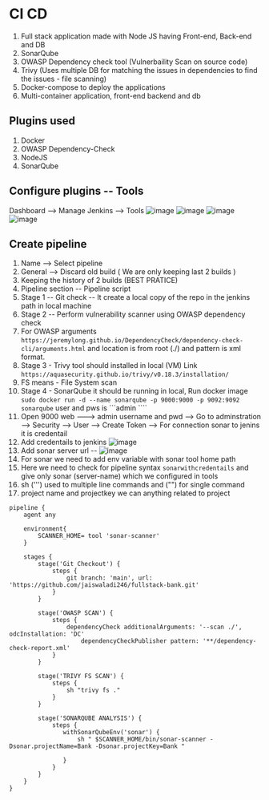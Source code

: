 # CI CD 
1) Full stack application made with Node JS having Front-end, Back-end and DB
2) SonarQube
3) OWASP Dependency check tool (Vulnerbaility Scan on source code)
4) Trivy (Uses multiple DB for matching the issues in dependencies to find the issues  - file scanning)
5) Docker-compose to deploy the applications
6) Multi-container application, front-end backend and db

Plugins used
--
1) Docker	 
2) OWASP Dependency-Check	 
3) NodeJS
4) SonarQube

Configure plugins -- Tools
--
Dashboard --> Manage Jenkins --> Tools 
![image](https://github.com/pavankumar0077/Complete-DevOps/assets/40380941/dd3de889-69c7-40ab-ac3b-8955c12ffbc8)
![image](https://github.com/pavankumar0077/Complete-DevOps/assets/40380941/9e49ef4e-e90f-4e75-a350-ae6490020f8c)
![image](https://github.com/pavankumar0077/Complete-DevOps/assets/40380941/25dedf6f-063f-45a1-b06f-2e37e60a2e61)
![image](https://github.com/pavankumar0077/Complete-DevOps/assets/40380941/e2c07c93-c73e-42db-94e6-255b368f1b4a)

Create pipeline
--
1) Name --> Select pipeline
2) General --> Discard old build ( We are only keeping last 2 builds )
3) Keeping the history of 2 builds (BEST PRATICE)
4) Pipeline section -- Pipeline script
5) Stage 1 -- Git check -- It create a local copy of the repo in the jenkins path in local machine
6) Stage 2 -- Perform vulnerability scanner using OWASP dependency check
7) For OWASP arguments ``` https://jeremylong.github.io/DependencyCheck/dependency-check-cli/arguments.html ``` and location is from root (./) and pattern is xml format.
8) Stage 3 - Trivy tool should installed in local (VM) Link ``` https://aquasecurity.github.io/trivy/v0.18.3/installation/ ```
9) FS means - File System scan
10) Stage 4 - SonarQube it should be running in local, Run docker image ``` sudo docker run -d --name sonarqube -p 9000:9000 -p 9092:9092 sonarqube ``` user and pws is ```admin ````
11) Open 9000 web ---> admin username and pwd --> Go to adminstration --> Security --> User --> Create Token --> For connection sonar to jenins it is credentail
12) Add credentails to jenkins ![image](https://github.com/pavankumar0077/Complete-DevOps/assets/40380941/d7b2f1be-9b10-442b-a7a1-961a41f70519)
13) Add sonar server url -- ![image](https://github.com/pavankumar0077/Complete-DevOps/assets/40380941/c118b11e-21e3-4b66-990f-cfb892bfa068)
14) For sonar we need to add env variable with sonar tool home path
15) Here we need to check for pipeline syntax ``` sonarwithcredentails ``` and give only sonar (server-name) which we configured in tools
16) sh (''') used to multiple line commands and ("") for single command
17) project name and projectkey we can anything related to project

```
pipeline {
    agent any
    
    environment{
        SCANNER_HOME= tool 'sonar-scanner'
    }

    stages {
        stage('Git Checkout') {
            steps {
                git branch: 'main', url: 'https://github.com/jaiswaladi246/fullstack-bank.git'
            }
        }
        
        stage('OWASP SCAN') {
            steps {
                dependencyCheck additionalArguments: '--scan ./', odcInstallation: 'DC'
                    dependencyCheckPublisher pattern: '**/dependency-check-report.xml'
            }
        }
        
        stage('TRIVY FS SCAN') {
            steps {
                sh "trivy fs ."
            }
        }
        
        stage('SONARQUBE ANALYSIS') {
            steps {
               withSonarQubeEnv('sonar') {
                   sh " $SCANNER_HOME/bin/sonar-scanner -Dsonar.projectName=Bank -Dsonar.projectKey=Bank "
                   
               }
            }
        }
    }
}
```
